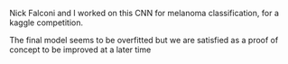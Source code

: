 Nick Falconi and I worked on this CNN for melanoma classification, for a kaggle competition.

The final model seems to be overfitted but we are satisfied as a proof of concept to be improved at a later time